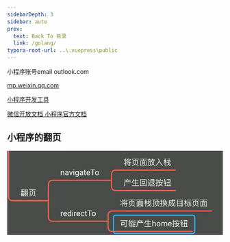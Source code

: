 ```yaml
---
sidebarDepth: 3
sidebar: auto
prev:
  text: Back To 目录
  link: /golang/
typora-root-url: ..\.vuepress\public
---
```






小程序账号email outlook.com

[mp.weixin.qq.com](https://mp.weixin.qq.com/wxamp/home/guide?lang=zh_CN&token=591286540)

[小程序开发工具](https://developers.weixin.qq.com/miniprogram/dev/devtools/download.html#%E7%A8%B3%E5%AE%9A%E7%89%88-Stable-Build-1-06-2209190)



[微信开放文档 小程序官方文档](https://developers.weixin.qq.com/miniprogram/dev/reference/)

## 小程序的翻页

![image-20221011004240739](/images/filesystem/image-20221011004240739.png)